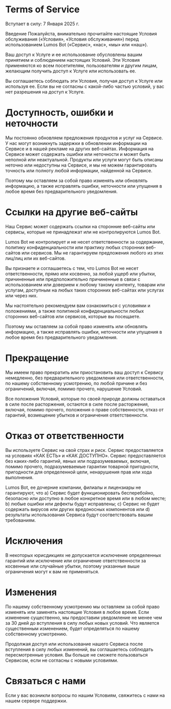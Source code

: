 # Terms of Service

Вступает в силу: 7 Января 2025 г.

Введение
Пожалуйста, внимательно прочитайте настоящие Условия обслуживания («Условия», «Условия обслуживания») перед использованием Lumos Bot («Сервис», «нас», «мы» или «наш»).

Ваш доступ к Услуге и ее использование обусловлены вашим принятием и соблюдением настоящих Условий. Эти Условия применяются ко всем посетителям, пользователям и другим лицам, желающим получить доступ к Услуге или использовать ее.

Вы соглашаетесь соблюдать эти Условия, получая доступ к Услуге или используя ее. Если вы не согласны с какой-либо частью условий, у вас нет разрешения на доступ к Услуге.

# Доступность, ошибки и неточности

Мы постоянно обновляем предложения продуктов и услуг на Сервисе. У нас могут возникнуть задержки в обновлении информации на Сервисе и в нашей рекламе на других веб-сайтах. Информация на Сервисе может содержать ошибки или неточности и может быть неполной или неактуальной. Продукты или услуги могут быть описаны неточно или недоступны на Сервисе, и мы не можем гарантировать точность или полноту любой информации, найденной на Сервисе.

Поэтому мы оставляем за собой право изменять или обновлять информацию, а также исправлять ошибки, неточности или упущения в любое время без предварительного уведомления.

# Ссылки на другие веб-сайты

Наш Сервис может содержать ссылки на сторонние веб-сайты или сервисы, которые не принадлежат или не контролируются Lumos Bot.

Lumos Bot не контролирует и не несет ответственности за содержание, политику конфиденциальности или практику любых сторонних веб-сайтов или сервисов. Мы не гарантируем предложения любого из этих лиц/лиц или их веб-сайтов.

Вы признаете и соглашаетесь с тем, что Lumos Bot не несет ответственности, прямо или косвенно, за любой ущерб или убытки, причиненные или предположительно причиненные в связи с использованием или доверием к любому такому контенту, товарам или услугам, доступным на любых таких сторонних веб-сайтах или услугах или через них.

Мы настоятельно рекомендуем вам ознакомиться с условиями и положениями, а также политикой конфиденциальности любых сторонних веб-сайтов или сервисов, которые вы посещаете.

Поэтому мы оставляем за собой право изменять или обновлять информацию, а также исправлять ошибки, неточности или упущения в любое время без предварительного уведомления.

# Прекращение

Мы имеем право прекратить или приостановить ваш доступ к Сервису немедленно, без предварительного уведомления или ответственности, по нашему собственному усмотрению, по любой причине и без ограничений, включая, помимо прочего, нарушение Условий.

Все положения Условий, которые по своей природе должны оставаться в силе после расторжения, остаются в силе после расторжения, включая, помимо прочего, положения о праве собственности, отказ от гарантий, возмещение убытков и ограничения ответственности.

# Отказ от ответственности

Вы используете Сервис на свой страх и риск. Сервис предоставляется на условиях «КАК ЕСТЬ» и «КАК ДОСТУПНО». Сервис предоставляется без каких-либо гарантий, явных или подразумеваемых, включая, помимо прочего, подразумеваемые гарантии товарной пригодности, пригодности для определенной цели, ненарушения прав или хода выполнения.

Lumos Bot, ее дочерние компании, филиалы и лицензиары не гарантируют, что a) Сервис будет функционировать бесперебойно, безопасно или доступно в любое конкретное время или в любом месте; b) любые ошибки или дефекты будут исправлены; c) Сервис не будет содержать вирусов или других вредоносных компонентов или d) результаты использования Сервиса будут соответствовать вашим требованиям.

# Исключения 

В некоторых юрисдикциях не допускается исключение определенных гарантий или исключение или ограничение ответственности за косвенные или случайные убытки, поэтому указанные выше ограничения могут к вам не применяться.

# Изменения

По нашему собственному усмотрению мы оставляем за собой право изменять или заменять настоящие Условия в любое время. Если изменение существенно, мы предоставим уведомление не менее чем за 30 дней до вступления в силу любых новых условий. Что является существенным изменением, будет определяться по нашему собственному усмотрению.

Продолжая доступ или использование нашего Сервиса после вступления в силу любых изменений, вы соглашаетесь соблюдать пересмотренные условия. Вы больше не сможете пользоваться Сервисом, если не согласны с новыми условиями.

# Связаться с нами

Если у вас возникли вопросы по нашим Условиям, свяжитесь с нами на нашем сервере поддержки.
